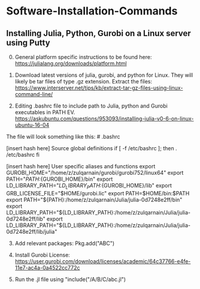 # Software-Installation-Commands

## Installing Julia, Python, Gurobi on a Linux server using Putty

0. General platform specific instructions to be found here: https://julialang.org/downloads/platform.html

1. Download latest versions of julia, gurobi, and python for Linux. They will likely be tar files of type .gz extension. Extract the files:   https://www.interserver.net/tips/kb/extract-tar-gz-files-using-linux-command-line/

2. Editing .bashrc file to include path to Julia, python and Gurobi executables in PATH EV. 
https://askubuntu.com/questions/953093/installing-julia-v0-6-on-linux-ubuntu-16-04

The file will look something like this:  # .bashrc

[insert hash here] Source global definitions
if [ -f /etc/bashrc ]; then
	. /etc/bashrc
fi

[insert hash here] User specific aliases and functions
export GUROBI_HOME="/home/z/zulqarnain/gurobi/gurobi752/linux64"
export PATH="${PATH}:${GUROBI_HOME}/bin"
export LD_LIBRARY_PATH="${LD_LIBRARY_PATH}:${GUROBI_HOME}/lib"
export GRB_LICENSE_FILE="$HOME/gurobi.lic"
export PATH=$HOME/bin:$PATH
export PATH="${PATH}:/home/z/zulqarnain/Julia/julia-0d7248e2ff/bin"
export LD_LIBRARY_PATH="${LD_LIBRARY_PATH}:/home/z/zulqarnain/Julia/julia-0d7248e2ff/lib"
export LD_LIBRARY_PATH="${LD_LIBRARY_PATH}:/home/z/zulqarnain/Julia/julia-0d7248e2ff/lib/julia"

3. Add relevant packages: Pkg.add("ABC")

4. Install Gurobi License: https://user.gurobi.com/download/licenses/academic/64c37766-e4fe-11e7-ac4a-0a4522cc772c 

5. Run the .jl file using "include("/A/B/C/abc.jl")
